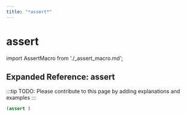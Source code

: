 ```yaml
---
title: "*assert*"
---
```


# assert

import AssertMacro from './_assert_macro.md';

<AssertMacro />

## Expanded Reference: assert

:::tip
TODO: Please contribute to this page by adding explanations and examples
:::

```lisp
(assert )
```
